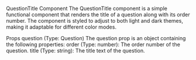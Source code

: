 QuestionTitle Component
The QuestionTitle component is a simple functional component that renders the title of a question along with its order number. The component is styled to adjust to both light and dark themes, making it adaptable for different color modes.

Props
question (Type: Question)
The question prop is an object containing the following properties:
order (Type: number): The order number of the question.
title (Type: string): The title text of the question.